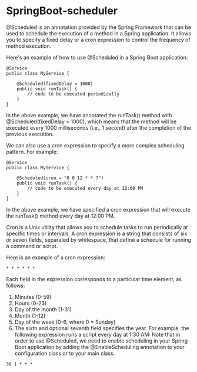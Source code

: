 # SpringBoot-scheduler
@Scheduled is an annotation provided by the Spring Framework that can be used to schedule the execution of a method in a Spring application. It allows you to specify a fixed delay or a cron expression to control the frequency of method execution.

Here's an example of how to use @Scheduled in a Spring Boot application:
```
@Service
public class MyService {
    
    @Scheduled(fixedDelay = 1000)
    public void runTask() {
        // code to be executed periodically
    }
}
```
In the above example, we have annotated the runTask() method with @Scheduled(fixedDelay = 1000), which means that the method will be executed every 1000 milliseconds (i.e., 1 second) after the completion of the previous execution.

We can also use a cron expression to specify a more complex scheduling pattern. For example:
```
@Service
public class MyService {
    
    @Scheduled(cron = "0 0 12 * * ?")
    public void runTask() {
        // code to be executed every day at 12:00 PM
    }
}
```
In the above example, we have specified a cron expression that will execute the runTask() method every day at 12:00 PM.

Cron is a Unix utility that allows you to schedule tasks to run periodically at specific times or intervals. A cron expression is a string that consists of six or seven fields, separated by whitespace, that define a schedule for running a command or script.

Here is an example of a cron expression:
```
* * * * * *
```
Each field in the expression corresponds to a particular time element, as follows:

1. Minutes (0-59)
2. Hours (0-23)
3. Day of the month (1-31)
4. Month (1-12)
5. Day of the week (0-6, where 0 = Sunday)
6. The sixth and optional seventh field specifies the year. For example, the following expression runs a script every day at 1:30 AM:
Note that in order to use @Scheduled, we need to enable scheduling in your Spring Boot application by adding the @EnableScheduling annotation to your configuration class or to your main class.
```
30 1 * * *
```


